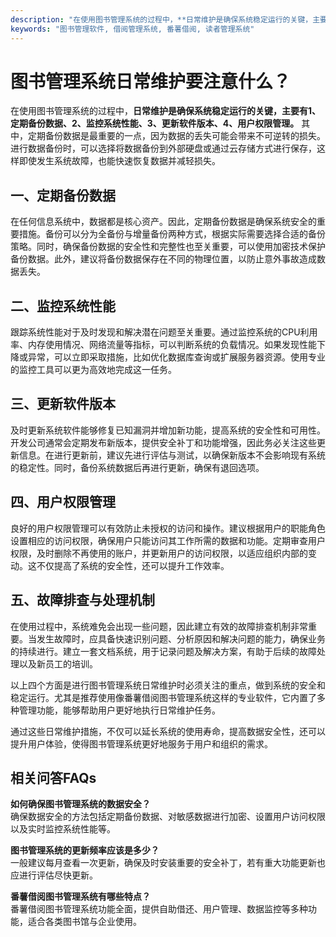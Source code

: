 ```yaml
---
description: "在使用图书管理系统的过程中，**日常维护是确保系统稳定运行的关键，主要有1、定期备份数据、2、监控系统性能、3、更新软件版本、4、用户权限管理。** 其中，定期备份数据是最重要的一点，因为数据的丢失可能会带来不可逆转的损失。进行数据备份时，可以选择将数据备份到外部硬盘或通过云存储方式进行保存，这样即使发生系统故障，也能快速恢复数据并减轻损失。"
keywords: "图书管理软件, 借阅管理系统, 番薯借阅, 读者管理系统"
---
```

# 图书管理系统日常维护要注意什么？

在使用图书管理系统的过程中，**日常维护是确保系统稳定运行的关键，主要有1、定期备份数据、2、监控系统性能、3、更新软件版本、4、用户权限管理。** 其中，定期备份数据是最重要的一点，因为数据的丢失可能会带来不可逆转的损失。进行数据备份时，可以选择将数据备份到外部硬盘或通过云存储方式进行保存，这样即使发生系统故障，也能快速恢复数据并减轻损失。

## 一、定期备份数据

在任何信息系统中，数据都是核心资产。因此，定期备份数据是确保系统安全的重要措施。备份可以分为全备份与增量备份两种方式，根据实际需要选择合适的备份策略。同时，确保备份数据的安全性和完整性也至关重要，可以使用加密技术保护备份数据。此外，建议将备份数据保存在不同的物理位置，以防止意外事故造成数据丢失。

## 二、监控系统性能

跟踪系统性能对于及时发现和解决潜在问题至关重要。通过监控系统的CPU利用率、内存使用情况、网络流量等指标，可以判断系统的负载情况。如果发现性能下降或异常，可以立即采取措施，比如优化数据库查询或扩展服务器资源。使用专业的监控工具可以更为高效地完成这一任务。

## 三、更新软件版本

及时更新系统软件能够修复已知漏洞并增加新功能，提高系统的安全性和可用性。开发公司通常会定期发布新版本，提供安全补丁和功能增强，因此务必关注这些更新信息。在进行更新前，建议先进行评估与测试，以确保新版本不会影响现有系统的稳定性。同时，备份系统数据后再进行更新，确保有退回选项。

## 四、用户权限管理

良好的用户权限管理可以有效防止未授权的访问和操作。建议根据用户的职能角色设置相应的访问权限，确保用户只能访问其工作所需的数据和功能。定期审查用户权限，及时删除不再使用的账户，并更新用户的访问权限，以适应组织内部的变动。这不仅提高了系统的安全性，还可以提升工作效率。

## 五、故障排查与处理机制

在使用过程中，系统难免会出现一些问题，因此建立有效的故障排查机制非常重要。当发生故障时，应具备快速识别问题、分析原因和解决问题的能力，确保业务的持续进行。建立一套文档系统，用于记录问题及解决方案，有助于后续的故障处理以及新员工的培训。

以上四个方面是进行图书管理系统日常维护时必须关注的重点，做到系统的安全和稳定运行。尤其是推荐使用像番薯借阅图书管理系统这样的专业软件，它内置了多种管理功能，能够帮助用户更好地执行日常维护任务。

通过这些日常维护措施，不仅可以延长系统的使用寿命，提高数据安全性，还可以提升用户体验，使得图书管理系统更好地服务于用户和组织的需求。

## 相关问答FAQs

**如何确保图书管理系统的数据安全？**  
确保数据安全的方法包括定期备份数据、对敏感数据进行加密、设置用户访问权限以及实时监控系统性能等。

**图书管理系统的更新频率应该是多少？**  
一般建议每月查看一次更新，确保及时安装重要的安全补丁，若有重大功能更新也应进行评估尽快更新。

**番薯借阅图书管理系统有哪些特点？**  
番薯借阅图书管理系统功能全面，提供自助借还、用户管理、数据监控等多种功能，适合各类图书馆与企业使用。
